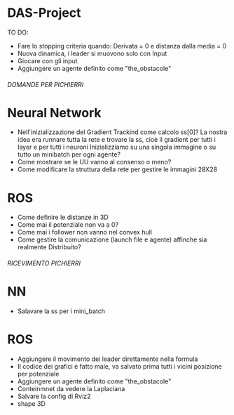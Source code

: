 # DAS-Project

TO DO:
- Fare lo stopping criteria quando: Derivata = 0 e distanza dalla media = 0
- Nuova dinamica, i leader si muovono solo con Input
- Giocare con gli input
- Aggiungere un agente definito come "the_obstacole"





###### DOMANDE PER PICHIERRI  #############
# Neural Network
- Nell'inizializzazione del Gradient Trackind come calcolo ss[0]?
    La nostra idea era runnare tutta la rete e trovare la ss, cioè il gradient per tutti i layer e per tutti i neuroni
    Inizializziamo su una singola immagine o su tutto un minibatch per ogni agente?
- Come mostrare se le UU vanno al consenso o meno?
- Come modificare la struttura della rete per gestire le immagini 28X28

# ROS
- Come definire le distanze in 3D
- Come mai il potenziale non va a 0?
- Come mai i follower non vanno nel convex hull
- Come gestire la comunicazione (launch file e agente) affinche sia realmente Distribuito?



###### RICEVIMENTO PICHIERRI  #############
# NN
- Salavare la ss per i mini_batch

# ROS
- Aggiungere il movimento dei leader direttamente nella formula
- Il codice dei grafici è fatto male, va salvato prima tutti i vicini posizione per potenziale
- Aggiungere un agente definito come "the_obstacole"
- Conteinmnet da vedere la Laplaciana
- Salvare la config di Rviz2
- shape 3D